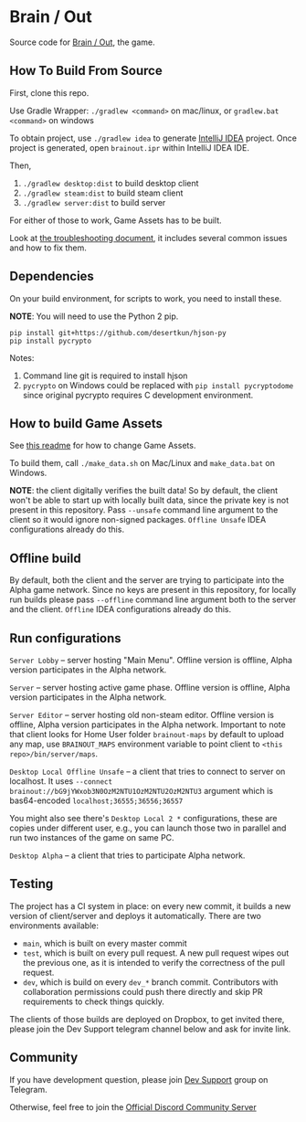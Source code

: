 # Brain / Out

Source code for [Brain / Out](https://brainout.org/), the game.

## How To Build From Source

First, clone this repo.

Use Gradle Wrapper: `./gradlew <command>` on mac/linux, or `gradlew.bat <command>` on windows

To obtain project, use `./gradlew idea` to generate [IntelliJ IDEA](https://www.jetbrains.com/idea/) project. Once project
   is generated, open `brainout.ipr` within IntelliJ IDEA IDE.

Then, 

1. `./gradlew desktop:dist` to build desktop client
2. `./gradlew steam:dist` to build steam client
3. `./gradlew server:dist` to build server

For either of those to work, Game Assets has to be built.

Look at [the troubleshooting document](docs/Troubleshooting.md), it includes several common issues and how to fix them.

## Dependencies

On your build environment, for scripts to work, you need to install these.

**NOTE**: You will need to use the Python 2 pip.

```
pip install git+https://github.com/desertkun/hjson-py
pip install pycrypto
```

Notes:
1. Command line git is required to install hjson
2. `pycrypto` on Windows could be replaced with `pip install pycryptodome` since original
pycrypto requires C development environment.

## How to build Game Assets

See [this readme](data/README.md) for how to change Game Assets.

To build them, call `./make_data.sh` on Mac/Linux and `make_data.bat` on Windows.

**NOTE**: the client digitally verifies the built data! So by default, the client
won't be able to start up with locally built data, since the private key is not present in this repository.
Pass `--unsafe` command line argument to the client so it would ignore non-signed packages.
`Offline Unsafe` IDEA configurations already do this.

## Offline build

By default, both the client and the server are trying to participate into the
Alpha game network. Since no keys are present in this repository, for locally run builds please pass
`--offline` command line argument both to the server and the client.
`Offline` IDEA configurations already do this.

## Run configurations

`Server Lobby` – server hosting "Main Menu". Offline version is offline, Alpha version participates
in the Alpha network.

`Server` – server hosting active game phase. Offline version is offline, Alpha version participates
in the Alpha network.

`Server Editor` – server hosting old non-steam editor. Offline version is offline, Alpha version participates
in the Alpha network. Important to note that client looks for Home User folder `brainout-maps` by default to upload 
any map, use `BRAINOUT_MAPS` environment variable to point client to `<this repo>/bin/server/maps`.

`Desktop Local Offline Unsafe` – a client that tries to connect to server on localhost. 
It uses `--connect brainout://bG9jYWxob3N0OzM2NTU1OzM2NTU2OzM2NTU3` argument
which is bas64-encoded `localhost;36555;36556;36557`

You might also see there's `Desktop Local 2 *` configurations, these are copies under different user,
e.g., you can launch those two in parallel and run two instances of the game on same PC.

`Desktop Alpha` – a client that tries to participate Alpha network.

## Testing

The project has a CI system in place: on every new commit, 
it builds a new version of client/server and deploys it automatically.
There are two environments available:

* `main`, which is built on every master commit
* `test`, which is built on every pull request. A new pull request wipes out the previous one,
  as it is intended to verify the correctness of the pull request.
* `dev`, which is build on every `dev_*` branch commit. Contributors with collaboration permissions
  could push there directly and skip PR requirements to check things quickly.

The clients of those builds are deployed on Dropbox, to get invited there,
please join the Dev Support telegram channel below and ask for invite link.

## Community

If you have development question, please join
[Dev Support](https://t.me/+f8ha1XpCJS1mZmUy) group on Telegram.

Otherwise, feel free to join the [Official Discord Community Server](https://discord.gg/eeqyjeG7P5)
